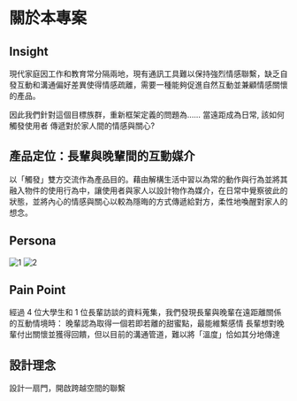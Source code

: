 # 關於本專案

## Insight
現代家庭因工作和教育常分隔兩地，現有通訊工具難以保持強烈情感聯繫，缺乏自發互動和溝通偏好差異使得情感疏離，需要一種能夠促進自然互動並兼顧情感關懷的產品。

因此我們針對這個目標族群，重新框架定義的問題為……
當遠距成為日常, 該如何觸發使用者
傳遞對於家人間的情感與關心?
## 產品定位：長輩與晚輩間的互動媒介
以「觸發」雙方交流作為產品目的。藉由解構生活中習以為常的動作與行為並將其融入物件的使用行為中，讓使用者與家人以設計物作為媒介，在日常中覺察彼此的狀態，並將內心的情感與關心以較為隱晦的方式傳遞給對方，柔性地喚醒對家人的想念。

## Persona

![1](https://github.com/PicassoEason/Say_it_when_you_get_home/assets/87004138/b0537b0d-5f64-425a-82fa-07503be731a0)
![2](https://github.com/PicassoEason/Say_it_when_you_get_home/assets/87004138/5cfe4a63-26f7-4995-bc93-08d8564ec3f3)


## Pain Point
經過 4 位大學生和 1 位長輩訪談的資料蒐集，我們發現長輩與晚輩在遠距離關係的互動情境時：
晚輩認為取得一個若即若離的甜蜜點，最能維繫感情
長輩想對晚輩付出關懷並獲得回饋，但以目前的溝通管道，難以將「溫度」恰如其分地傳達

## 設計理念
設計一扇門，開啟跨越空間的聯繫


